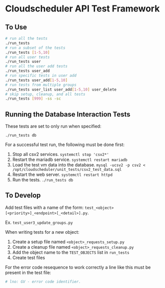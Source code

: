 # Cloudscheduler API Test Framework

## To Use

```bash
# run all the tests
./run_tests
# run a subset of the tests
./run_tests [1-5,10]
# run all user tests
./run_tests user
# run all the user add tests
./run_tests user_add
# run specific tests in user add
./run_tests user_add[1-5,10]
# run tests from multiple groups
./run_tests user_list user_add[1-5,10] user_delete
# skip setup, cleanup, and all tests
./run_tests [999] -ss -sc
```

## Running the Database Interaction Tests

These tests are set to only run when specified:

```
./run_tests db
```

For a successful test run, the following must be done first:

1. Stop all csv2 services. `systemctl stop 'csv2*'`
1. Restart the mariadb service. `systemctl restart mariadb`
1. Load the test vm data into the database. `mysql -ucsv2 -p csv2 < /opt/cloudscheduler/unit_tests/csv2_test_data.sql`
1. Restart the web server. `systemctl restart httpd`
1. Run the tests. `./run_tests db`

## To Develop

Add test files with a name of the form: `test_<object>[<priority>]_<endpoint>[_<detail>].py`.

Ex. `test_user3_update_groups.py`

When writing tests for a new object:

1. Create a setup file named `<object>_requests_setup.py`
1. Create a cleanup file named `<object>_requests_cleanup.py`
1. Add the object name to the `TEST_OBJECTS` list in `run_tests`
1. Create test files

For the error code resequence to work correctly a line like this must be present in the test file:

```python
# lno: GV - error code identifier.
```
